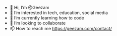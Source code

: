 - 👋 Hi, I’m @Geezam
- 👀 I’m interested in tech, education, social media
- 🌱 I’m currently learning how to code
- 💞️ I’m looking to collaborate
- 📫 How to reach me https://geezam.com/contact/

<!---
Geezam/Geezam is a ✨ special ✨ repository because its `README.md` (this file) appears on your GitHub profile.
You can click the Preview link to take a look at your changes.
--->
